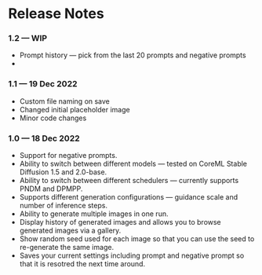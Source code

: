 # Release Notes

### 1.2 — WIP

* Prompt history — pick from the last 20 prompts and negative prompts
* 

### 1.1 — 19 Dec 2022

* Custom file naming on save
* Changed initial placeholder image
* Minor code changes

### 1.0 — 18 Dec 2022

* Support for negative prompts.
* Ability to switch between different models — tested on CoreML Stable Diffusion 1.5 and 2.0-base.
* Ability to switch between different schedulers — currently supports PNDM and DPMPP.
* Supports different generation configurations — guidance scale and number of inference steps.
* Ability to generate multiple images in one run.
* Display history of generated images and allows you to browse generated images via a gallery.
* Show random seed used for each image so that you can use the seed to re-generate the same image.
* Saves your current settings including prompt and negative prompt so that it is resotred the next time around.